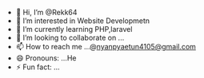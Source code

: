 - 👋 Hi, I’m @Rekk64
- 👀 I’m interested in Website Developmetn
- 🌱 I’m currently learning PHP,laravel
- 💞️ I’m looking to collaborate on ...
- 📫 How to reach me ...@nyanpyaetun4105@gmail.com
- 😄 Pronouns: ...He
- ⚡ Fun fact: ...

<!---
Rekk64/Rekk64 is a ✨ special ✨ repository because its `README.md` (this file) appears on your GitHub profile.
You can click the Preview link to take a look at your changes.
--->
